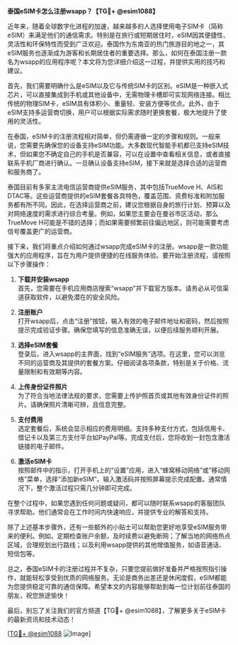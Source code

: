 **泰国eSIM卡怎么注册wsapp？【TG💪+ @esim1088】**

近年来，随着全球数字化进程的加速，越来越多的人选择使用电子SIM卡（简称eSIM）来满足他们的通信需求。特别是在旅行或短期居住时，eSIM因其便捷性、灵活性和环保特性而受到广泛欢迎。泰国作为东南亚的热门旅游目的地之一，其eSIM服务也逐渐成为游客和长期居住者的重要选择。那么，如何在泰国注册一款名为wsapp的应用程序呢？本文将为您详细介绍这一过程，并提供实用的技巧和建议。

首先，我们需要明确什么是eSIM以及它与传统SIM卡的区别。eSIM是一种嵌入式芯片，可以直接集成到手机或其他设备中，无需物理卡槽即可实现网络连接。相比传统的物理SIM卡，eSIM具有体积小、重量轻、安装方便等优点。此外，由于eSIM支持多运营商切换，用户可以根据实际需求随时更换套餐，极大地提升了使用的灵活性。

在泰国，eSIM卡的注册流程相对简单，但仍需遵循一定的步骤和规则。一般来说，您需要先确保您的设备支持eSIM功能。大多数现代智能手机都已支持eSIM技术，但如果您不确定自己的手机是否兼容，可以在设置中查看相关信息，或者直接联系手机厂商进行确认。一旦确认设备支持eSIM，接下来就是选择合适的运营商和服务商了。

泰国目前有多家主流电信运营商提供eSIM服务，其中包括TrueMove H、AIS和DTAC等。这些运营商提供的eSIM套餐各具特色，覆盖范围、资费标准和附加服务都有所不同。因此，在选择运营商之前，建议您根据自身的旅行计划、预算以及对网络速度的需求进行综合考量。例如，如果您主要会在曼谷市区活动，那么TrueMove H可能是不错的选择；而如果需要频繁前往偏远地区，则可能需要考虑信号覆盖更广的运营商。

接下来，我们将重点介绍如何通过wsapp完成eSIM卡的注册。wsapp是一款功能强大的应用程序，旨在为用户提供便捷的在线服务体验。要开始注册流程，请按照以下步骤操作：

1. **下载并安装wsapp**  
   首先，您需要在手机应用商店搜索“wsapp”并下载官方版本。请务必从可信渠道获取软件，以避免潜在的安全风险。

2. **注册账户**  
   打开wsapp后，点击“注册”按钮，输入有效的电子邮件地址和密码，然后按照提示完成验证步骤。确保您填写的信息准确无误，以便后续服务顺利开展。

3. **选择eSIM套餐**  
   登录后，进入wsapp的主界面，找到“eSIM服务”选项。在这里，您可以浏览不同的运营商及其提供的套餐方案。仔细阅读各项条款，特别是关于价格、流量限制和有效期等内容。

4. **上传身份证件照片**  
   为了符合当地法律法规的要求，您需要上传护照首页或其他有效身份证件的照片。请确保照片清晰可辨，且信息完整。

5. **支付费用**  
   选定套餐后，系统会显示相应的费用明细。支持多种支付方式，包括信用卡、借记卡以及第三方支付平台如PayPal等。完成支付后，您将收到一封包含激活链接的电子邮件。

6. **激活eSIM卡**  
   按照邮件中的指示，打开手机上的“设置”应用，进入“蜂窝移动网络”或“移动网络”菜单，选择“添加新eSIM”。输入激活码并按照屏幕提示完成配置。通常情况下，整个激活过程只需几分钟即可完成。

在整个过程中，如果您遇到任何问题或疑问，都可以随时联系wsapp的客服团队寻求帮助。他们通常会在工作时间内快速响应，并提供专业的解答和支持。

除了上述基本步骤外，还有一些额外的小贴士可以帮助您更好地享受eSIM服务带来的便利。例如，定期检查账户余额，及时续费以避免断网；了解当地的网络热点区域，合理规划出行路线；以及利用wsapp提供的其他增值服务，如语音通话、短信包等。

总之，泰国eSIM卡的注册过程并不复杂，只要您提前做好准备并严格按照指引操作，就能轻松享受到优质的网络服务。无论是商务出差还是休闲度假，eSIM都能为您提供稳定可靠的通信保障。希望本文的内容能够帮助到每一位计划前往泰国的朋友，祝您旅途愉快！

最后，别忘了关注我们的官方频道【TG💪+ @esim1088】，了解更多关于eSIM卡的最新资讯和技术动态！  

[[TG💪+ @esim1088](https://t.me/s/esim1088) ![Image](https://i.postimg.cc/4NQfJmqS/Snipaste-2025-05-13-00-14-12.png)]